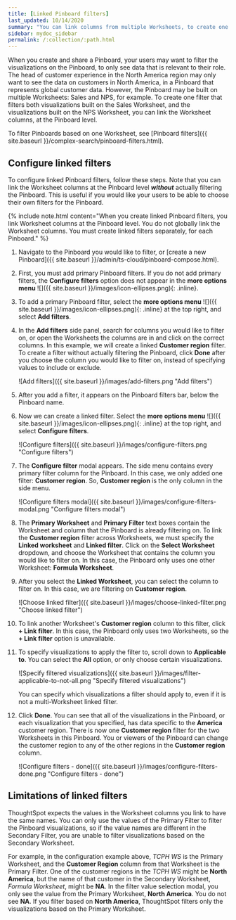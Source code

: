 ```yaml
---
title: [Linked Pinboard filters]
last_updated: 10/14/2020
summary: "You can link columns from multiple Worksheets, to create one Pinboard filter for visualizations that come from different Worksheets."
sidebar: mydoc_sidebar
permalink: /:collection/:path.html
---
```

When you create and share a Pinboard, your users may want to filter the visualizations on the Pinboard, to only see data that is relevant to their role. The head of customer experience in the North America region may only want to see the data on customers in North America, in a Pinboard that represents global customer data. However, the Pinboard may be built on multiple Worksheets: Sales and NPS, for example. To create one filter that filters both visualizations built on the Sales Worksheet, and the visualizations built on the NPS Worksheet, you can link the Worksheet columns, at the Pinboard level.

To filter Pinboards based on one Worksheet, see [Pinboard filters]({{ site.baseurl }}/complex-search/pinboard-filters.html).

## Configure linked filters
To configure linked Pinboard filters, follow these steps. Note that you can link the Worksheet columns at the Pinboard level ***without*** actually filtering the Pinboard. This is useful if you would like your users to be able to choose their own filters for the Pinboard.

{% include note.html content="When you create linked Pinboard filters, you link Worksheet columns at the Pinboard level. You do not globally link the Worksheet columns. You must create linked filters separately, for each Pinboard." %}

1. Navigate to the Pinboard you would like to filter, or [create a new Pinboard]({{ site.baseurl }}/admin/ts-cloud/pinboard-compose.html).

2. First, you must add primary Pinboard filters. If you do not add primary filters, the **Configure filters** option does not appear in the **more options menu** ![]({{ site.baseurl }}/images/icon-ellipses.png){: .inline}.

3. To add a primary Pinboard filter, select the **more options menu** ![]({{ site.baseurl }}/images/icon-ellipses.png){: .inline} at the top right, and select **Add filters**.

4. In the **Add filters** side panel, search for columns you would like to filter on, or open the Worksheets the columns are in and click on the correct columns. In this example, we will create a linked **Customer region** filter. To create a filter without actually filtering the Pinboard, click **Done** after you choose the column you would like to filter on, instead of specifying values to include or exclude.

    ![Add filters]({{ site.baseurl }}/images/add-filters.png "Add filters")

5. After you add a filter, it appears on the Pinboard filters bar, below the Pinboard name.

6. Now we can create a linked filter. Select the **more options menu** ![]({{ site.baseurl }}/images/icon-ellipses.png){: .inline} at the top right, and select **Configure filters**.

    ![Configure filters]({{ site.baseurl }}/images/configure-filters.png "Configure filters")

7. The **Configure filter** modal appears. The side menu contains every primary filter column for the Pinboard. In this case, we only added one filter: **Customer region**. So, **Customer region** is the only column in the side menu.

    ![Configure filters modal]({{ site.baseurl }}/images/configure-filters-modal.png "Configure filters modal")

8. The **Primary Worksheet** and **Primary Filter** text boxes contain the Worksheet and column that the Pinboard is already filtering on. To link the **Customer region** filter across Worksheets, we must specify the **Linked worksheet** and **Linked filter**. Click on the **Select Worksheet** dropdown, and choose the Worksheet that contains the column you would like to filter on. In this case, the Pinboard only uses one other Worksheet: **Formula Worksheet**.

9. After you select the **Linked Worksheet**, you can select the column to filter on. In this case, we are filtering on **Customer region**.

    ![Choose linked filter]({{ site.baseurl }}/images/choose-linked-filter.png "Choose linked filter")

10. To link another Worksheet's **Customer region** column to this filter, click **+ Link filter**. In this case, the Pinboard only uses two Worksheets, so the **+ Link filter** option is unavailable.

11. To specify visualizations to apply the filter to, scroll down to **Applicable to**. You can select the **All** option, or only choose certain visualizations.

    ![Specify filtered visualizations]({{ site.baseurl }}/images/filter-applicable-to-not-all.png "Specify filtered visualizations")

    You can specify which visualizations a filter should apply to, even if it is not a multi-Worksheet linked filter.

12. Click **Done**. You can see that all of the visualizations in the Pinboard, or each visualization that you specified, has data specific to the **America** customer region. There is now one **Customer region** filter for the two Worksheets in this Pinboard. You or viewers of the Pinboard can change the customer region to any of the other regions in the **Customer region** column.

    ![Configure filters - done]({{ site.baseurl }}/images/configure-filters-done.png "Configure filters - done")

## Limitations of linked filters
ThoughtSpot expects the values in the Worksheet columns you link to have the same names. You can only use the values of the Primary Filter to filter the Pinboard visualizations, so if the value names are different in the Secondary Filter, you are unable to filter visualizations based on the Secondary Worksheet.

For example, in the configuration example above, *TCPH WS* is the Primary Worksheet, and the **Customer Region** column from that Worksheet is the Primary Filter. One of the customer regions in the *TCPH WS* might be **North America**, but the name of that customer in the Secondary Worksheet, *Formula Worksheet*, might be **NA**. In the filter value selection modal, you only see the value from the Primary Worksheet, **North America**. You do not see **NA**. If you filter based on **North America**, ThoughtSpot filters only the visualizations based on the Primary Worksheet.
